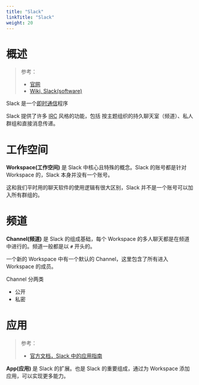 ```yaml
---
title: "Slack"
linkTitle: "Slack"
weight: 20
---
```


# 概述

> 参考：
>
> - [官网](https://slack.com/)
> - [Wiki, Slack(software)](https://en.wikipedia.org/wiki/Slack_(software))

Slack 是一个[即时通信](/docs/Utils/即时通信/即时通信.md)程序

Slack 提供了许多 [IRC](https://en.wikipedia.org/wiki/Internet_Relay_Chat) 风格的功能，包括 按主题组织的持久聊天室（频道）、私人群组和直接消息传递。

# 工作空间

**Workspace(工作空间)** 是 Slack 中核心且特殊的概念。Slack 的账号都是针对 Workspace 的，Slack 本身并没有一个账号。

这和我们平时用的聊天软件的使用逻辑有很大区别，Slack 并不是一个账号可以加入所有群组的。

# 频道

**Channel(频道)** 是 Slack 的组成基础，每个 Workspace 的多人聊天都是在频道中进行的。频道一般都是以 `#` 开头的。

一个新的 Workspace 中有一个默认的 Channel，这里包含了所有进入 Workspace 的成员。

Channel 分两类

- 公开
- 私密

# 应用

> 参考：
>
> - [官方文档，Slack 中的应用指南](https://slack.com/intl/zh-cn/help/articles/360001537467-Slack-%E4%B8%AD%E7%9A%84%E5%BA%94%E7%94%A8%E6%8C%87%E5%8D%97)

**App(应用)** 是 Slack 的扩展。也是 Slack 的重要组成，通过为 Workspace 添加应用，可以实现更多能力。
